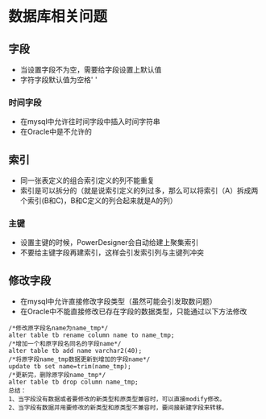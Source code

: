 # 数据库相关问题 #

## 字段 ##
- 当设置字段不为空，需要给字段设置上默认值
- 字符字段默认值为空格' '

### 时间字段 ###
- 在mysql中允许往时间字段中插入时间字符串
- 在Oracle中是不允许的



## 索引 ##
- 同一张表定义的组合索引定义的列不能重复
- 索引是可以拆分的（就是说索引定义的列过多，那么可以将索引（A）拆成两个索引(B和C)，B和C定义的列合起来就是A的列）

### 主键 ###
- 设置主键的时候，PowerDesigner会自动给建上聚集索引
- 不要给主键字段再建索引，这样会引发索引列与主键列冲突


## 修改字段 ##
- 在mysql中允许直接修改字段类型（虽然可能会引发取数问题）
- 在Oracle中不能直接修改已存在字段的数据类型，只能通过以下方法修改

```
/*修改原字段名name为name_tmp*/
alter table tb rename column name to name_tmp;
/*增加一个和原字段名同名的字段name*/
alter table tb add name varchar2(40);
/*将原字段name_tmp数据更新到增加的字段name*/
update tb set name=trim(name_tmp);
/*更新完，删除原字段name_tmp*/
alter table tb drop column name_tmp;
总结：
1、当字段没有数据或者要修改的新类型和原类型兼容时，可以直接modify修改。
2、当字段有数据并用要修改的新类型和原类型不兼容时，要间接新建字段来转移。

```